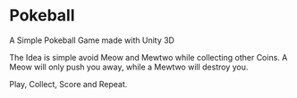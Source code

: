 # Pokeball
A Simple Pokeball Game made with Unity 3D

The Idea is simple avoid Meow and Mewtwo while collecting other Coins.
A Meow will only push you away, while a Mewtwo will destroy you.

Play, Collect, Score and Repeat.
